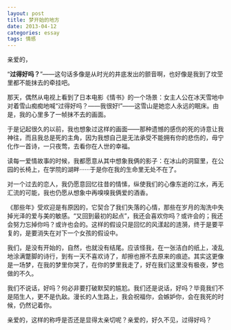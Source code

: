 ```yaml
---
layout: post
title: 梦开始的地方
date: 2013-04-12
categories: essay
tags: 情感
---
```


亲爱的，

“**过得好吗？**”——这句话多像是从时光的井底发出的颤音啊，也好像是我到了坟茔里都不能抹去的牵挂吧。

那天，偶然从电视上看到了日本电影《情书》的一个场景：女主人公在冰天雪地中对着雪山痴痴地喊“过得好吗？——我很好!”——这雪山是她恋人永远的眠床。由是，我的心里多了一帧抹不去的画面。

于是记起很久的以前，我也想象过这样的画面——那种遗憾的感伤的死的诗意让我神往，而且我总是死的主角，因为我想自己是无法承受不能拥有你的悲伤的，毋宁化作一首诗，一只夜莺，去看你在人世的幸福。

读每一爱情故事的时候，我都愿意从其中想象我俩的影子：在冰山的洞窟里，在公园的长椅上，在学院的湖畔······于是你在我的生命里无处不在了。

对一个过去的恋人，我仍愿意回忆往昔的情愫，纵使我们的心像东逝的江水，再无汇流的可能，我也仍愿从想象中再嗅嗅我俩爱的酒香。

《那些年》受欢迎是有原因的，它契合了我们失落的心情，那些在岁月的淘洗中失掉光泽的爱与美的敏感。“又回到最初的起点”，我还会喜欢你吗？或许会的；我还会努力忘掉你吗？或许也会的。这样的假设只是回忆的风漾起的涟漪，终于是要平复的，是要消失在对下一个女孩的假设中。

我们，是没有开始的，自然，也就没有结尾。应该怪我，在一张洁白的纸上，凌乱地涂满蹩脚的诗行，到有一天不喜欢诗了，却擦也擦不去原来的痕迹。其实这更像是一场梦，在我的梦里你哭了，在你的梦里我走了，好在我们这里没有极夜，梦也做的不久。

我们不说话，好吗？何必非要打破默契的尴尬。我们还是说话，好吗？毕竟我们不是陌生人，更不是仇敌。漫长的人生路上，我会祝福你，会嫉妒你，会在我死的时候，仍然记着你。

亲爱的，这样的称呼是否还是显得太亲切呢？亲爱的，好久不见，过得好吗？
